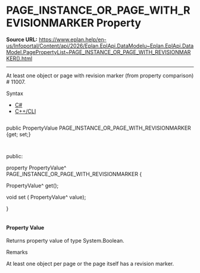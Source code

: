# PAGE_INSTANCE_OR_PAGE_WITH_REVISIONMARKER Property

**Source URL:** https://www.eplan.help/en-us/Infoportal/Content/api/2026/Eplan.EplApi.DataModelu~Eplan.EplApi.DataModel.PagePropertyList~PAGE_INSTANCE_OR_PAGE_WITH_REVISIONMARKER().html

---

At least one object or page with revision marker (from property comparison) # 11007.

Syntax

- [C#](#i-syntax-CS)
- [C++/CLI](#i-syntax-CPP2005)

```
```
public PropertyValue PAGE_INSTANCE_OR_PAGE_WITH_REVISIONMARKER {get; set;}
```
```

```
```
public:

property PropertyValue^ PAGE_INSTANCE_OR_PAGE_WITH_REVISIONMARKER {

   PropertyValue^ get();

   void set (    PropertyValue^ value);

}
```
```

#### Property Value

Returns property value of type System.Boolean.

Remarks

At least one object per page or the page itself has a revision marker.
